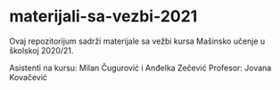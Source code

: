 # materijali-sa-vezbi-2021

Ovaj repozitorijum sadrži materijale sa vežbi kursa Mašinsko učenje u školskoj 2020/21. 

Asistenti na kursu: Milan Čugurović i Anđelka Zečević
Profesor: Jovana Kovačević

